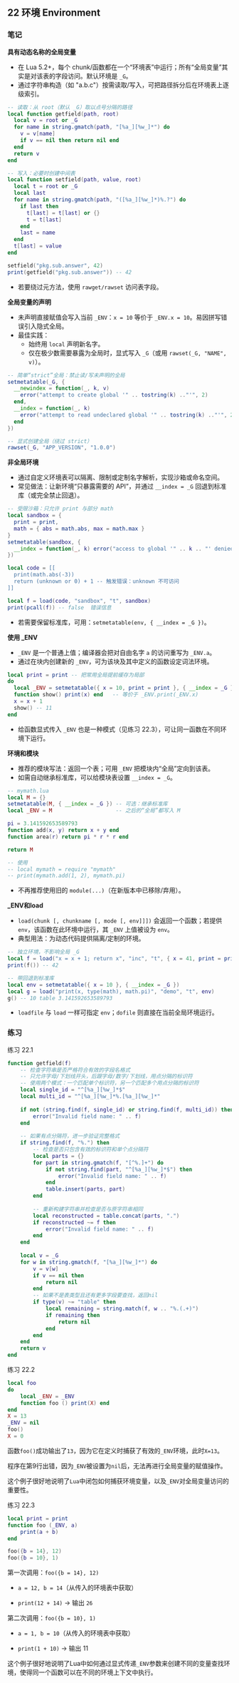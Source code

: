 ## 22 环境 Environment

### 笔记

**具有动态名称的全局变量**

- 在 Lua 5.2+，每个 chunk/函数都在一个“环境表”中运行；所有“全局变量”其实是对该表的字段访问。默认环境是 `_G`。
- 通过字符串构造（如 "a.b.c"）按需读取/写入，可把路径拆分后在环境表上逐级索引。

```lua
-- 读取：从 root（默认 _G）取以点号分隔的路径
local function getfield(path, root)
  local v = root or _G
  for name in string.gmatch(path, "[%a_][%w_]*") do
    v = v[name]
    if v == nil then return nil end
  end
  return v
end

-- 写入：必要时创建中间表
local function setfield(path, value, root)
  local t = root or _G
  local last
  for name in string.gmatch(path, "([%a_][%w_]*)%.?") do
    if last then
      t[last] = t[last] or {}
      t = t[last]
    end
    last = name
  end
  t[last] = value
end

setfield("pkg.sub.answer", 42)
print(getfield("pkg.sub.answer")) -- 42
```

- 若要绕过元方法，使用 `rawget/rawset` 访问表字段。

**全局变量的声明**

- 未声明直接赋值会写入当前 `_ENV`：`x = 10` 等价于 `_ENV.x = 10`。易因拼写错误引入隐式全局。
- 最佳实践：
  - 始终用 `local` 声明新名字。
  - 仅在极少数需要暴露为全局时，显式写入 `_G`（或用 `rawset(_G, "NAME", v)`）。

```lua
-- 简单“strict”全局：禁止读/写未声明的全局
setmetatable(_G, {
  __newindex = function(_, k, v)
    error("attempt to create global '" .. tostring(k) .."'", 2)
  end,
  __index = function(_, k)
    error("attempt to read undeclared global '" .. tostring(k) .."'", 2)
  end
})

-- 显式创建全局（绕过 strict）
rawset(_G, "APP_VERSION", "1.0.0")
```

**非全局环境**

- 通过自定义环境表可以隔离、限制或定制名字解析，实现沙箱或命名空间。
- 常见做法：让新环境“只暴露需要的 API”，并通过 `__index = _G` 回退到标准库（或完全禁止回退）。

```lua
-- 受限沙箱：只允许 print 与部分 math
local sandbox = {
  print = print,
  math = { abs = math.abs, max = math.max }
}
setmetatable(sandbox, {
  __index = function(_, k) error("access to global '" .. k .. "' denied", 2) end
})

local code = [[
  print(math.abs(-3))
  return (unknown or 0) + 1 -- 触发错误：unknown 不可访问
]]

local f = load(code, "sandbox", "t", sandbox)
print(pcall(f)) -- false  错误信息
```

- 若需要保留标准库，可用：`setmetatable(env, { __index = _G })`。

**使用 _ENV**

- `_ENV` 是一个普通上值；编译器会把对自由名字 `a` 的访问重写为 `_ENV.a`。
- 通过在块内创建新的 `_ENV`，可为该块及其中定义的函数设定词法环境。

```lua
local print = print -- 把常用全局提前缓存为局部
do
  local _ENV = setmetatable({ x = 10, print = print }, { __index = _G })
  function show() print(x) end   -- 等价于 _ENV.print(_ENV.x)
  x = x + 1
  show() -- 11
end
```

- 给函数显式传入 `_ENV` 也是一种模式（见练习 22.3），可让同一函数在不同环境下运行。

**环境和模块**

- 推荐的模块写法：返回一个表；可用 `_ENV` 把模块内“全局”定向到该表。
- 如需自动继承标准库，可以给模块表设置 `__index = _G`。

```lua
-- mymath.lua
local M = {}
setmetatable(M, { __index = _G }) -- 可选：继承标准库
local _ENV = M                    -- 之后的“全局”都写入 M

pi = 3.141592653589793
function add(x, y) return x + y end
function area(r) return pi * r * r end

return M

-- 使用
-- local mymath = require "mymath"
-- print(mymath.add(1, 2), mymath.pi)
```

- 不再推荐使用旧的 `module(...)`（在新版本中已移除/弃用）。

**_ENV和load**

- `load(chunk [, chunkname [, mode [, env]]])` 会返回一个函数；若提供 `env`，该函数在此环境中运行，其 `_ENV` 上值被设为 `env`。
- 典型用法：为动态代码提供隔离/定制的环境。

```lua
-- 独立环境，不影响全局 _G
local f = load("x = x + 1; return x", "inc", "t", { x = 41, print = print })
print(f()) -- 42

-- 带回退到标准库
local env = setmetatable({ x = 10 }, { __index = _G })
local g = load("print(x, type(math), math.pi)", "demo", "t", env)
g() -- 10 table 3.141592653589793
```

- `loadfile` 与 `load` 一样可指定 `env`；`dofile` 则直接在当前全局环境运行。

### 练习

练习 22.1

```lua
function getfield(f)
    -- 检查字符串是否严格符合有效的字段名格式
    -- 只允许字母/下划线开头，后跟字母/数字/下划线，用点分隔的标识符
    -- 使用两个模式：一个匹配单个标识符，另一个匹配多个用点分隔的标识符
    local single_id = "^[%a_][%w_]*$"
    local multi_id = "^[%a_][%w_]*%.[%a_][%w_]*"
    
    if not (string.find(f, single_id) or string.find(f, multi_id)) then
        error("Invalid field name: " .. f)
    end
    
    -- 如果有点分隔符，进一步验证完整格式
    if string.find(f, "%.") then
        -- 检查是否只包含有效的标识符和单个点分隔符
        local parts = {}
        for part in string.gmatch(f, "[^%.]+") do
            if not string.find(part, "^[%a_][%w_]*$") then
                error("Invalid field name: " .. f)
            end
            table.insert(parts, part)
        end
        
        -- 重新构建字符串并检查是否与原字符串相同
        local reconstructed = table.concat(parts, ".")
        if reconstructed ~= f then
            error("Invalid field name: " .. f)
        end
    end
    
    local v = _G
    for w in string.gmatch(f, "[%a_][%w_]*") do
        v = v[w]
        if v == nil then
            return nil
        end
        -- 如果不是表类型且还有更多字段要查找，返回nil
        if type(v) ~= "table" then
            local remaining = string.match(f, w .. "%.(.+)")
            if remaining then
                return nil
            end
        end
    end
    return v
end
```

练习 22.2

```lua
local foo
do
    local _ENV = _ENV
    function foo () print(X) end
end
X = 13
_ENV = nil
foo()
X = 0
```

函数`foo()`成功输出了`13`，因为它在定义时捕获了有效的`_ENV`环境，此时`X=13`。

程序在第9行出错，因为`_ENV`被设置为`nil`后，无法再进行全局变量的赋值操作。

这个例子很好地说明了`Lua`中闭包如何捕获环境变量，以及`_ENV`对全局变量访问的重要性。

练习 22.3

```lua
local print = print
function foo (_ENV, a)
    print(a + b)
end

foo({b = 14}, 12)
foo({b = 10}, 1)
```

第一次调用：`foo({b = 14}, 12)`

- `a = 12, b = 14`（从传入的环境表中获取）

- `print(12 + 14)` → 输出 `26`

第二次调用：`foo({b = 10}, 1)`

- `a = 1, b = 10`（从传入的环境表中获取）

- `print(1 + 10)` → 输出 11

这个例子很好地说明了Lua中如何通过显式传递`_ENV`参数来创建不同的变量查找环境，使得同一个函数可以在不同的环境上下文中执行。